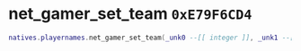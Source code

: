 # net_gamer_set_team `0xE79F6CD4`

```lua
natives.playernames.net_gamer_set_team(_unk0 --[[ integer ]], _unk1 --[[ integer ]])
```